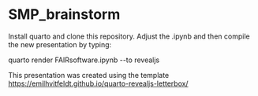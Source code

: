 # SMP_brainstorm

Install quarto and clone this repository. Adjust the .ipynb and then compile the new presentation by typing:

quarto render FAIRsoftware.ipynb --to revealjs

This presentation was created using the template https://emilhvitfeldt.github.io/quarto-revealjs-letterbox/
